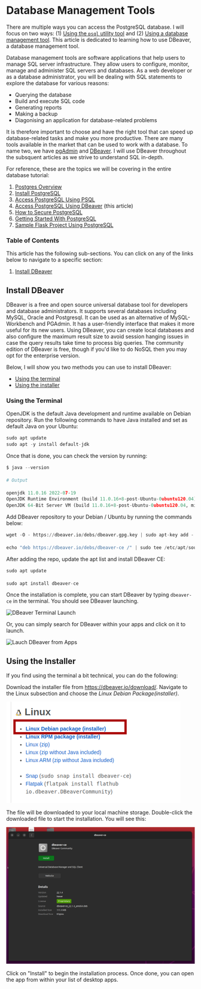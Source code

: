 # Database Management Tools

There are multiple ways you can access the PostgreSQL database. I will focus on two ways: (1) [Using the `psql` utility tool](/databases/access_postgresql/psql.md) and (2) [Using a database management tool](/databases/access_postgresql/dbeaver.md). This article is dedicated to learning how to use DBeaver, a database management tool. 

Database management tools are software applications that help users to manage SQL server infrastructure. They allow users to configure, monitor, manage and administer SQL servers and databases. As a web developer or as a database administrator, you will be dealing with SQL statements to explore the database for various reasons:

- Querying the database
- Build and execute SQL code
- Generating reports
- Making a backup
- Diagonising an application for database-related problems

It is therefore important to choose and have the right tool that can speed up database-related tasks and make you more productive. There are many tools available in the market that can be used to work with a database. To name two, we have [pgAdmin](https://www.pgadmin.org/) and [DBeaver](https://dbeaver.io). I will use DBeaver throughout the subsquent articles as we strive to understand SQL in-depth.

For reference, these are the topics we will be covering in the entire database tutorial:

1. [Postgres Overview](/databases/00_postgresql_overview.md)
2. [Install PostgreSQL](/databases/01_install_postgresql.md)
3. [Access PostgreSQL Using PSQL](/databases/access_postgresql/psql.md)
4. [Access PostgreSQL Using DBeaver](/databases/access_postgresql/dbeaver.md) (this article)
5. [How to Secure PostgreSQL](/databases/02_how_to_secure_postgresql.md)
6. [Getting Started With PostgreSQL](/databases/03_getting_started_with_postgresql.md)
7. [Sample Flask Project Using PostgreSQL](/databases/project_configure_postgres_in_flask.md)


### Table of Contents

This article has the following sub-sections. You can click on any of the links below to navigate to a specific section:

1. [Install DBeaver](#install-dbeaver)


## Install DBeaver

DBeaver is a free and open source universal database tool for developers and database administrators. It supports several databases including MySQL, Oracle and Postgresql. It can be used as an alternative of MySQL-Workbench and PGAdmin. It has a user-friendly interface that makes it more useful for its new users. Using DBeaver, you can create local databases and also configure the maximum result size to avoid session hanging issues in case the query results take time to process big queries. The community edition of DBeaver is free, though if you'd like to do NoSQL then you may opt for the enterprise version.

Below, I will show you two methods you can use to install DBeaver:

- [Using the terminal](#using-the-terminal)
- [Using the installer](#using-the-installer)

### Using the Terminal

OpenJDK is the default Java development and runtime available on Debian repository. Run the following commands to have Java installed and set as default Java on your Ubuntu:

```python
sudo apt update
sudo apt -y install default-jdk
```

Once that is done, you can check the version by running:

```python
$ java --version

# Output

openjdk 11.0.16 2022-07-19
OpenJDK Runtime Environment (build 11.0.16+8-post-Ubuntu-0ubuntu120.04)
OpenJDK 64-Bit Server VM (build 11.0.16+8-post-Ubuntu-0ubuntu120.04, mixed mode, sharing)
```

Add DBeaver repository to your Debian / Ubuntu by running the commands below:

```python
wget -O - https://dbeaver.io/debs/dbeaver.gpg.key | sudo apt-key add -

echo "deb https://dbeaver.io/debs/dbeaver-ce /" | sudo tee /etc/apt/sources.list.d/dbeaver.list
```

After adding the repo, update the apt list and install DBeaver CE:

```python
sudo apt update

sudo apt install dbeaver-ce
```


Once the installation is complete, you can start DBeaver by typing `dbeaver-ce` in the terminal. You should see DBeaver launching.

![DBeaver Terminal Launch](/images/databases/postgresql/dbeaver_terminal_launch.gif)

Or, you can simply search for DBeaver within your apps and click on it to launch.

![Lauch DBeaver from Apps](/images/databases/postgresql/launch_dbeaver_from_apps.gif)


## Using the Installer

If you find using the terminal a bit technical, you can do the following:

Download the installer file from https://dbeaver.io/download/. Navigate to the Linux subsection and choose the _Linux Debian Package(installer)_.

![Linux Debian Installer](/images/databases/postgresql/linux_installer.png)

The file will be downloaded to your local machine storage. Double-click the downloaded file to start the installation. You will see this:

![Install DBeaver from Software Center](/images/databases/postgresql/install_dbeaver_software_center.png)

Click on "Install" to begin the installation process. Once done, you can open the app from within your list of desktop apps.